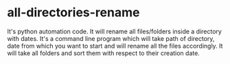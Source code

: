 # all-directories-rename

It's python automation code. It will rename all files/folders inside a directory with dates. It's a command line program which will take path of directory,
date from which you want to start and will rename all the files accordingly. It will take all folders and sort them with respect to their creation date. 
